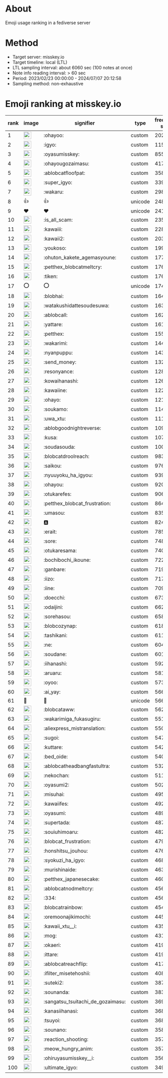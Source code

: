 # About
Emoji usage ranking in a fediverse server

# Method
- Target server: misskey.io
- Target timeline: local (LTL)
- LTL sampling interval: about 6060 sec (100 notes at once)
- Note info reading interval: > 60 sec
- Period: 2023/02/23 00:00:00 - 2024/07/07 20:12:58 
- Sampling method: non-exhaustive

# Emoji ranking at misskey.io

|rank|image|signifier|type|frequency score|
|----|----|----|----|----|
|1|<img height="24" src="https://misskey.io/emoji/ohayoo.webp">|:ohayoo:|custom|202191|
|2|<img height="24" src="https://misskey.io/emoji/igyo.webp">|:igyo:|custom|115095|
|3|<img height="24" src="https://misskey.io/emoji/oyasumisskey.webp">|:oyasumisskey:|custom|85599|
|4|<img height="24" src="https://misskey.io/emoji/ohayougozaimasu.webp">|:ohayougozaimasu:|custom|41768|
|5|<img height="24" src="https://misskey.io/emoji/ablobcatfloofpat.webp">|:ablobcatfloofpat:|custom|35846|
|6|<img height="24" src="https://misskey.io/emoji/super_igyo.webp">|:super_igyo:|custom|33996|
|7|<img height="24" src="https://misskey.io/emoji/wakaru.webp">|:wakaru:|custom|29832|
|8|👍|👍|unicode|24844|
|9|❤|❤|unicode|24138|
|10|<img height="24" src="https://misskey.io/emoji/is_all_scam.webp">|:is_all_scam:|custom|23568|
|11|<img height="24" src="https://misskey.io/emoji/kawaiii.webp">|:kawaiii:|custom|22855|
|12|<img height="24" src="https://misskey.io/emoji/kawaii2.webp">|:kawaii2:|custom|20384|
|13|<img height="24" src="https://misskey.io/emoji/youkoso.webp">|:youkoso:|custom|19996|
|14|<img height="24" src="https://misskey.io/emoji/ohuton_kakete_agemasyoune.webp">|:ohuton_kakete_agemasyoune:|custom|17795|
|15|<img height="24" src="https://misskey.io/emoji/petthex_blobcatmeltcry.webp">|:petthex_blobcatmeltcry:|custom|17639|
|16|<img height="24" src="https://misskey.io/emoji/tiken.webp">|:tiken:|custom|17623|
|17|⭕|⭕|unicode|17405|
|18|<img height="24" src="https://misskey.io/emoji/blobhai.webp">|:blobhai:|custom|16458|
|19|<img height="24" src="https://misskey.io/emoji/watakushidattesoudesuwa.webp">|:watakushidattesoudesuwa:|custom|16389|
|20|<img height="24" src="https://misskey.io/emoji/ablobcall.webp">|:ablobcall:|custom|16239|
|21|<img height="24" src="https://misskey.io/emoji/yattare.webp">|:yattare:|custom|16132|
|22|<img height="24" src="https://misskey.io/emoji/petthex.webp">|:petthex:|custom|15550|
|23|<img height="24" src="https://misskey.io/emoji/wakarimi.webp">|:wakarimi:|custom|14427|
|24|<img height="24" src="https://misskey.io/emoji/nyanpuppu.webp">|:nyanpuppu:|custom|14386|
|25|<img height="24" src="https://misskey.io/emoji/send_money.webp">|:send_money:|custom|13299|
|26|<img height="24" src="https://misskey.io/emoji/resonyance.webp">|:resonyance:|custom|12843|
|27|<img height="24" src="https://misskey.io/emoji/kowaihanashi.webp">|:kowaihanashi:|custom|12611|
|28|<img height="24" src="https://misskey.io/emoji/kawaiine.webp">|:kawaiine:|custom|12256|
|29|<img height="24" src="https://misskey.io/emoji/ohayo.webp">|:ohayo:|custom|12155|
|30|<img height="24" src="https://misskey.io/emoji/soukamo.webp">|:soukamo:|custom|11444|
|31|<img height="24" src="https://misskey.io/emoji/uwa_xtu.webp">|:uwa_xtu:|custom|11164|
|32|<img height="24" src="https://misskey.io/emoji/ablobgoodnightreverse.webp">|:ablobgoodnightreverse:|custom|10928|
|33|<img height="24" src="https://misskey.io/emoji/kusa.webp">|:kusa:|custom|10794|
|34|<img height="24" src="https://misskey.io/emoji/soudasouda.webp">|:soudasouda:|custom|10058|
|35|<img height="24" src="https://misskey.io/emoji/blobcatdroolreach.webp">|:blobcatdroolreach:|custom|9831|
|36|<img height="24" src="https://misskey.io/emoji/saikou.webp">|:saikou:|custom|9767|
|37|<img height="24" src="https://misskey.io/emoji/nyuuyoku_ha_igyou.webp">|:nyuuyoku_ha_igyou:|custom|9393|
|38|<img height="24" src="https://misskey.io/emoji/ohayou.webp">|:ohayou:|custom|9204|
|39|<img height="24" src="https://misskey.io/emoji/otukarefes.webp">|:otukarefes:|custom|9068|
|40|<img height="24" src="https://misskey.io/emoji/petthex_blobcat_frustration.webp">|:petthex_blobcat_frustration:|custom|8647|
|41|<img height="24" src="https://misskey.io/emoji/umasou.webp">|:umasou:|custom|8352|
|42|<img height="24" src="https://misskey.io/emoji/a.webp">|:a:|custom|8242|
|43|<img height="24" src="https://misskey.io/emoji/erait.webp">|:erait:|custom|7856|
|44|<img height="24" src="https://misskey.io/emoji/sore.webp">|:sore:|custom|7489|
|45|<img height="24" src="https://misskey.io/emoji/otukaresama.webp">|:otukaresama:|custom|7403|
|46|<img height="24" src="https://misskey.io/emoji/bochibochi_ikoune.webp">|:bochibochi_ikoune:|custom|7221|
|47|<img height="24" src="https://misskey.io/emoji/ganbare.webp">|:ganbare:|custom|7193|
|48|<img height="24" src="https://misskey.io/emoji/iizo.webp">|:iizo:|custom|7175|
|49|<img height="24" src="https://misskey.io/emoji/iine.webp">|:iine:|custom|7094|
|50|<img height="24" src="https://misskey.io/emoji/doecchi.webp">|:doecchi:|custom|6736|
|51|<img height="24" src="https://misskey.io/emoji/odaijini.webp">|:odaijini:|custom|6620|
|52|<img height="24" src="https://misskey.io/emoji/sorehasou.webp">|:sorehasou:|custom|6581|
|53|<img height="24" src="https://misskey.io/emoji/blobcozynap.webp">|:blobcozynap:|custom|6181|
|54|<img height="24" src="https://misskey.io/emoji/tashikani.webp">|:tashikani:|custom|6115|
|55|<img height="24" src="https://misskey.io/emoji/ne.webp">|:ne:|custom|6041|
|56|<img height="24" src="https://misskey.io/emoji/soudane.webp">|:soudane:|custom|6010|
|57|<img height="24" src="https://misskey.io/emoji/iihanashi.webp">|:iihanashi:|custom|5929|
|58|<img height="24" src="https://misskey.io/emoji/aruaru.webp">|:aruaru:|custom|5815|
|59|<img height="24" src="https://misskey.io/emoji/oyoo.webp">|:oyoo:|custom|5737|
|60|<img height="24" src="https://misskey.io/emoji/ai_yay.webp">|:ai_yay:|custom|5662|
|61|🎉|🎉|unicode|5660|
|62|<img height="24" src="https://misskey.io/emoji/blobcataww.webp">|:blobcataww:|custom|5629|
|63|<img height="24" src="https://misskey.io/emoji/wakarimiga_fukasugiru.webp">|:wakarimiga_fukasugiru:|custom|5512|
|64|<img height="24" src="https://misskey.io/emoji/aliexpress_mistranslation.webp">|:aliexpress_mistranslation:|custom|5504|
|65|<img height="24" src="https://misskey.io/emoji/sugoi.webp">|:sugoi:|custom|5470|
|66|<img height="24" src="https://misskey.io/emoji/kuttare.webp">|:kuttare:|custom|5427|
|67|<img height="24" src="https://misskey.io/emoji/bed_oide.webp">|:bed_oide:|custom|5408|
|68|<img height="24" src="https://misskey.io/emoji/ablobcatheadbangfastultra.webp">|:ablobcatheadbangfastultra:|custom|5327|
|69|<img height="24" src="https://misskey.io/emoji/nekochan.webp">|:nekochan:|custom|5111|
|70|<img height="24" src="https://misskey.io/emoji/oyasumi2.webp">|:oyasumi2:|custom|5029|
|71|<img height="24" src="https://misskey.io/emoji/misuhai.webp">|:misuhai:|custom|4951|
|72|<img height="24" src="https://misskey.io/emoji/kawaiifes.webp">|:kawaiifes:|custom|4923|
|73|<img height="24" src="https://misskey.io/emoji/oyasumi.webp">|:oyasumi:|custom|4899|
|74|<img height="24" src="https://misskey.io/emoji/supertada.webp">|:supertada:|custom|4878|
|75|<img height="24" src="https://misskey.io/emoji/souiuhimoaru.webp">|:souiuhimoaru:|custom|4829|
|76|<img height="24" src="https://misskey.io/emoji/blobcat_frustration.webp">|:blobcat_frustration:|custom|4798|
|77|<img height="24" src="https://misskey.io/emoji/honshitsu_jouhou.webp">|:honshitsu_jouhou:|custom|4761|
|78|<img height="24" src="https://misskey.io/emoji/syokuzi_ha_igyo.webp">|:syokuzi_ha_igyo:|custom|4683|
|79|<img height="24" src="https://misskey.io/emoji/murishinaide.webp">|:murishinaide:|custom|4634|
|80|<img height="24" src="https://misskey.io/emoji/petthex_japanesecake.webp">|:petthex_japanesecake:|custom|4607|
|81|<img height="24" src="https://misskey.io/emoji/ablobcatnodmeltcry.webp">|:ablobcatnodmeltcry:|custom|4567|
|82|<img height="24" src="https://misskey.io/emoji/334.webp">|:334:|custom|4564|
|83|<img height="24" src="https://misskey.io/emoji/blobcatrainbow.webp">|:blobcatrainbow:|custom|4541|
|84|<img height="24" src="https://misskey.io/emoji/oremoonajikimochi.webp">|:oremoonajikimochi:|custom|4450|
|85|<img height="24" src="https://misskey.io/emoji/kawaii_xtu__i.webp">|:kawaii_xtu__i:|custom|4352|
|86|<img height="24" src="https://misskey.io/emoji/mog.webp">|:mog:|custom|4317|
|87|<img height="24" src="https://misskey.io/emoji/okaeri.webp">|:okaeri:|custom|4197|
|88|<img height="24" src="https://misskey.io/emoji/ittare.webp">|:ittare:|custom|4191|
|89|<img height="24" src="https://misskey.io/emoji/ablobcatreachflip.webp">|:ablobcatreachflip:|custom|4177|
|90|<img height="24" src="https://misskey.io/emoji/ifilter_misetehoshii.webp">|:ifilter_misetehoshii:|custom|4086|
|91|<img height="24" src="https://misskey.io/emoji/suteki2.webp">|:suteki2:|custom|3878|
|92|<img height="24" src="https://misskey.io/emoji/sounanda.webp">|:sounanda:|custom|3833|
|93|<img height="24" src="https://misskey.io/emoji/sangatsu_tsuitachi_de_gozaimasu.webp">|:sangatsu_tsuitachi_de_gozaimasu:|custom|3698|
|94|<img height="24" src="https://misskey.io/emoji/kanasiihanasi.webp">|:kanasiihanasi:|custom|3685|
|95|<img height="24" src="https://misskey.io/emoji/tsuyoi.webp">|:tsuyoi:|custom|3680|
|96|<img height="24" src="https://misskey.io/emoji/sounano.webp">|:sounano:|custom|3585|
|97|<img height="24" src="https://misskey.io/emoji/reaction_shooting.webp">|:reaction_shooting:|custom|3576|
|98|<img height="24" src="https://misskey.io/emoji/meow_hungry_anim.webp">|:meow_hungry_anim:|custom|3576|
|99|<img height="24" src="https://misskey.io/emoji/ohiruyasumisskey__i.webp">|:ohiruyasumisskey__i:|custom|3562|
|100|<img height="24" src="https://misskey.io/emoji/ultimate_igyo.webp">|:ultimate_igyo:|custom|3496|
